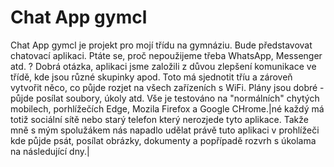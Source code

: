 # Chat App gymcl
Chat App gymcl je projekt pro mojí třídu na gymnáziu. Bude představovat chatovací aplikaci. Ptáte se, proč nepoužijeme třeba WhatsApp, Messenger atd. ? Dobrá otázka, aplikaci jsme založili z důvou zlepšení komunikace ve třídě, kde jsou různé skupinky apod. Toto má sjednotit tříu a zároveň vytvořit něco, co půjde rozjet na všech zařízeních s WiFi. Plány jsou dobré - půjde posílat soubory, úkoly atd. Vše je testováno na "normálních" chytých mobilech, porhlížečích Edge, Mozila Firefox a Google CHrome.|né každý má totiž sociální sítě nebo starý telefon který nerozjede tyto aplikace. Takže mně s mým spolužákem nás napadlo udělat právě tuto aplikaci v prohlížeči kde půjde psát, posílat obrázky, dokumenty a popřípadě rozvrh s úkolama na následující dny.|
